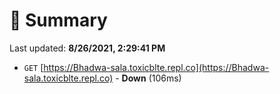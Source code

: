 # 📖 Summary
Last updated: **8/26/2021, 2:29:41 PM**

- `GET` [https://Bhadwa-sala.toxicblte.repl.co](https://Bhadwa-sala.toxicblte.repl.co) - **Down** (106ms)

